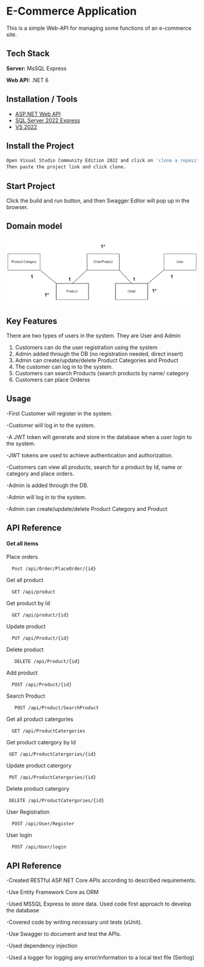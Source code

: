
# E-Commerce Application 

This is a simple Web-API for managing some functions of an e-commerce site.

## Tech Stack


**Server:** MsSQL Express

**Web API:** .NET 6




## Installation / Tools

 - [ASP.NET Web API](https://dotnet.microsoft.com/en-us/download)
 - [SQL Server 2022 Express](https://www.microsoft.com/en-us/sql-server/sql-server-downloads)
 - [VS 2022](https://visualstudio.microsoft.com/vs/community/)


## Install the Project



```bash
Open Visual Studio Community Edition 2022 and click on 'clone a repository'.
Then paste the project link and click clone.
```
    
## Start Project

Click the build and run button, and then Swagger Editor will pop up in the browser.


## Domain model

![App Screenshot](https://github.com/kavinduM97/eCommerceWebAPI_4/blob/demo_mor/qq.drawio%20(1).png)



## Key Features 

There are two types of users in the system. They are User and Admin

1.	Customers can do the user registration using the system
2.	Admin added through the DB (no registration needed, direct insert)
3.	Admin can create/update/delete Product Categories and Product
4.	The customer can log in to the system.
5.	Customers can search Products (search products by name/ category
6.	Customers can place Orderss


## Usage

-First Customer will register in the system.

-Customer will log in to the system.

-A JWT token will generate and store in the database when a user login to the system.

-JWT tokens are used to achieve authentication and authorization.

-Customers can view all products, search for a product by Id, name or category and place orders.

-Admin is added through the DB.

-Admin will log in to the system.

-Admin can create/update/delete Product Category and Product









## API Reference

#### Get all items

Place orders

```http
  Post /api/Order/PlaceOrder/{id}
```

Get all product
```http
  GET /api/product
```


Get product by Id

```http
  GET /api/product/{id}
```

Update product

```http
  PUT /api/Product/{id}
```

Delete product
```http
   DELETE /api/Product/{id}
```


Add product

```http
  POST /api/Product/{id}
```

Search Product

```http
   POST /api/Product/SearchProduct
```

Get all product catergories
```http
  GET /api/ProductCatergories
```


Get product catergory by Id

```http
 GET /api/ProductCatergories/{id}
```
Update product catergory

```http
 PUT /api/ProductCatergories/{id}
```

Delete product catergory
```http
 DELETE /api/ProductCatergories/{id}
```


User Registration

```http
  POST /api/User/Register
```

User login

```http
  POST /api/User/login
```
## API Reference

-Created RESTful ASP.NET Core APIs according to described requirements.

-Use Entity Framework Core as ORM 

-Used MSSQL Express to store data. Used code first approach to develop the database 

-Covered code by writing necessary unit tests (xUnit).

-Use Swagger to document and test the APIs. 

-Used dependency injection

-Used a logger for logging any error/information to a local text file (Serilog)


